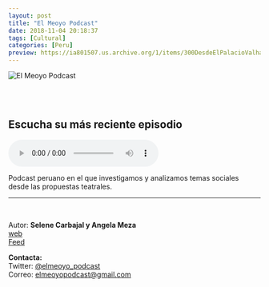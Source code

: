 ```yaml
---
layout: post
title: "El Meoyo Podcast"
date: 2018-11-04 20:18:37
tags: [Cultural]
categories: [Peru]
preview: https://ia801507.us.archive.org/1/items/300DesdeElPalacioValhalla/300%20el%20meoyo%20logo%20-%20Selene%20Carbajal%20Corrales.png
---
```


![El Meoyo Podcast](https://ia801507.us.archive.org/1/items/300DesdeElPalacioValhalla/500%20el%20meoyo%20logo%20-%20Selene%20Carbajal%20Corrales.png)

<br/>
<br/>

## Escucha su más reciente episodio

<!--reproductor-feed=https://pe.ivoox.com/es/meoyo-podcast_fg_f1578271_filtro_1.xml-->
<!--reproductor-start-->
<audio id="audio" preload="auto" controls="" src="http://pe.ivoox.com/es/ultima-cancion-la-jarana-continua_mf_30794218_feed_1.mp3"></audio>
<!--reproductor-end-->

Podcast peruano en el que investigamos y analizamos temas sociales desde las propuestas teatrales.

_ _ _

<br>

Autor: **Selene Carbajal y Angela Meza**  
[web](https://elmeoyopodcast.wordpress.com/)  
[Feed](https://pe.ivoox.com/es/meoyo-podcast_fg_f1578271_filtro_1.xml)  


**Contacta:**  
Twitter: [@elmeoyo_podcast](https://twitter.com/elmeoyo_podcast)  
Correo: [elmeoyopodcast@gmail.com](mailto:elmeoyopodcast@gmail.com)  

